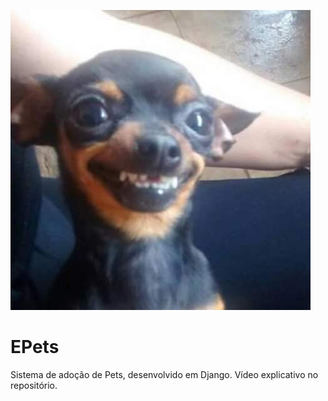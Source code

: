 ![Logotipo](prjEPets/appEPets/static/images/logo.jpg)
# EPets
Sistema de adoção de Pets, desenvolvido em Django. Vídeo explicativo no repositório.